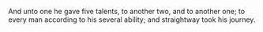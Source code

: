 And unto one he gave five talents, to another two, and to another one; to every man according to his several ability; and straightway took his journey.
